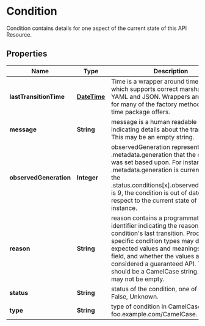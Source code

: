 

# Condition

Condition contains details for one aspect of the current state of this API Resource.
## Properties

Name | Type | Description | Notes
------------ | ------------- | ------------- | -------------
**lastTransitionTime** | [**DateTime**](DateTime.md) | Time is a wrapper around time.Time which supports correct marshaling to YAML and JSON.  Wrappers are provided for many of the factory methods that the time package offers. | 
**message** | **String** | message is a human readable message indicating details about the transition. This may be an empty string. | 
**observedGeneration** | **Integer** | observedGeneration represents the .metadata.generation that the condition was set based upon. For instance, if .metadata.generation is currently 12, but the .status.conditions[x].observedGeneration is 9, the condition is out of date with respect to the current state of the instance. |  [optional]
**reason** | **String** | reason contains a programmatic identifier indicating the reason for the condition&#39;s last transition. Producers of specific condition types may define expected values and meanings for this field, and whether the values are considered a guaranteed API. The value should be a CamelCase string. This field may not be empty. | 
**status** | **String** | status of the condition, one of True, False, Unknown. | 
**type** | **String** | type of condition in CamelCase or in foo.example.com/CamelCase. | 



